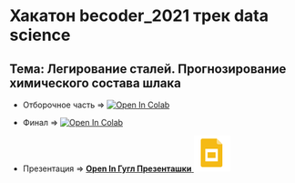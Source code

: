 # Хакатон becoder_2021 трек data science

## Тема: Легирование сталей. Прогнозирование химического состава шлака

- Отборочное часть => [![Open In Colab](https://colab.research.google.com/assets/colab-badge.svg)](https://colab.research.google.com/drive/1ipxQB7IWHuEl_lCk_jQn9MCw9BvWo89c?usp=sharing)
- Финал => [![Open In Colab](https://colab.research.google.com/assets/colab-badge.svg)](https://colab.research.google.com/drive/1H4fcycyPV41V4-LPReaP83xeLh-TeMpe?usp=sharing)

- Презентация => <a href="https://drive.google.com/file/d/1pLZSAU0jd4BLuenCs-GUo2amcgIJnQBc/view?usp=sharing"><b>Open In Гугл Презенташки</b> <img src="./google_slides.svg" alt="Open In Гугл Презенташки"/></a>
